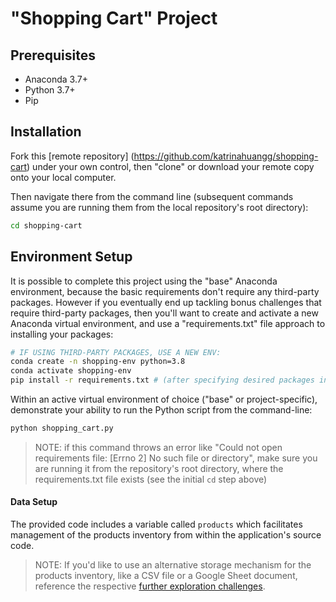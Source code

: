 # "Shopping Cart" Project

## Prerequisites

  + Anaconda 3.7+
  + Python 3.7+
  + Pip

## Installation

Fork this [remote repository] (https://github.com/katrinahuangg/shopping-cart) under your own control, then "clone" or download your remote copy onto your local computer.

Then navigate there from the command line (subsequent commands assume you are running them from the local repository's root directory):

```sh
cd shopping-cart
```

## Environment Setup

It is possible to complete this project using the "base" Anaconda environment, because the basic requirements don't require any third-party packages. However if you eventually end up tackling bonus challenges that require third-party packages, then you'll want to create and activate a new Anaconda virtual environment, and use a "requirements.txt" file approach to installing your packages:

```sh
# IF USING THIRD-PARTY PACKAGES, USE A NEW ENV:
conda create -n shopping-env python=3.8 
conda activate shopping-env
pip install -r requirements.txt # (after specifying desired packages inside)
```

Within an active virtual environment of choice ("base" or project-specific), demonstrate your ability to run the Python script from the command-line:

```sh
python shopping_cart.py
```
> NOTE: if this command throws an error like "Could not open requirements file: [Errno 2] No such file or directory", make sure you are running it from the repository's root directory, where the requirements.txt file exists (see the initial `cd` step above)

#### Data Setup

The provided code includes a variable called `products` which facilitates management of the products inventory from within the application's source code.

> NOTE: If you'd like to use an alternative storage mechanism for the products inventory, like a CSV file or a Google Sheet document, reference the respective [further exploration challenges](challenges.md).

